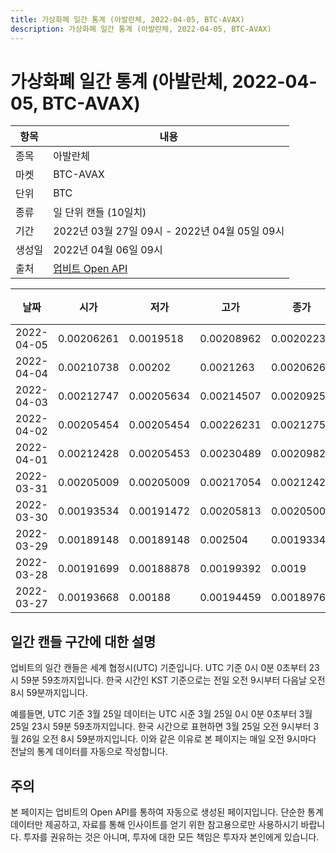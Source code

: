```yaml
---
title: 가상화폐 일간 통계 (아발란체, 2022-04-05, BTC-AVAX)
description: 가상화폐 일간 통계 (아발란체, 2022-04-05, BTC-AVAX)
---
```



가상화폐 일간 통계 (아발란체, 2022-04-05, BTC-AVAX)
===

|항목|내용|
|--|--|
|종목|아발란체|
|마켓|BTC-AVAX|
|단위|BTC|
|종류|일 단위 캔들 (10일치)|
|기간|2022년 03월 27일 09시 - 2022년 04월 05일 09시|
|생성일|2022년 04월 06일 09시|
|출처|[업비트 Open API](https://docs.upbit.com)|


|날짜|시가|저가|고가|종가|비고|
|--|--|--|--|--|--|
|2022-04-05|0.00206261|0.0019518|0.00208962|0.00202232|    |
|2022-04-04|0.00210738|0.00202|0.0021263|0.00206261|    |
|2022-04-03|0.00212747|0.00205634|0.00214507|0.00209253|    |
|2022-04-02|0.00205454|0.00205454|0.00226231|0.00212752|    |
|2022-04-01|0.00212428|0.00205453|0.00230489|0.00209823|    |
|2022-03-31|0.00205009|0.00205009|0.00217054|0.00212428|    |
|2022-03-30|0.00193534|0.00191472|0.00205813|0.00205009|    |
|2022-03-29|0.00189148|0.00189148|0.002504|0.00193345|    |
|2022-03-28|0.00191699|0.00188878|0.00199392|0.0019|    |
|2022-03-27|0.00193668|0.00188|0.00194459|0.00189761|    |


일간 캔들 구간에 대한 설명
---


업비트의 일간 캔들은 세계 협정시(UTC) 기준입니다. 
UTC 기준 0시 0분 0초부터 23시 59분 59초까지입니다. 
한국 시간인 KST 기준으로는 전일 오전 9시부터 다음날 오전 8시 59분까지입니다. 


예를들면, UTC 기준 3월 25일 데이터는 UTC 시준 3월 25일 0시 0분 0초부터 3월 25일 23시 59분 59초까지입니다. 
한국 시간으로 표현하면 3월 25일 오전 9시부터 3월 26일 오전 8시 59분까지입니다. 
이와 같은 이유로 본 페이지는 매일 오전 9시마다 전날의 통계 데이터를 자동으로 작성합니다. 


주의
---


본 페이지는 업비트의 Open API를 통하여 자동으로 생성된 페이지입니다. 
단순한 통계 데이터만 제공하고, 자료를 통해 인사이트를 얻기 위한 참고용으로만 사용하시기 바랍니다. 
투자를 권유하는 것은 아니며, 투자에 대한 모든 책임은 투자자 본인에게 있습니다. 
